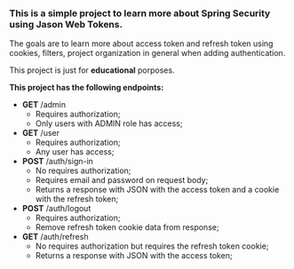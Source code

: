 ### This is a simple project to learn more about Spring Security using Jason Web Tokens.

The goals are to learn more about access token and refresh token using cookies, filters, project organization in general
when adding
authentication.

This project is just for **educational** porposes.

**This project has the following endpoints:**

- **GET** /admin
    - Requires authorization;
    - Only users with ADMIN role has access;
- **GET** /user
    - Requires authorization;
    - Any user has access;
- **POST** /auth/sign-in
    - No requires authorization;
    - Requires email and password on request body;
    - Returns a response with JSON with the access token and a cookie with the refresh token;
- **POST** /auth/logout
    - Requires authorization;
    - Remove refresh token cookie data from response;
- **GET** /auth/refresh
    - No requires authorization but requires the refresh token cookie;
    - Returns a response with JSON with the access token; 